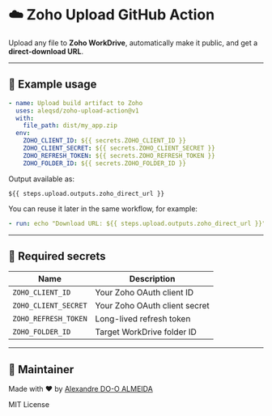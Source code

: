 # ☁️ Zoho Upload GitHub Action

Upload any file to **Zoho WorkDrive**, automatically make it public, and get a **direct-download URL**.

---

## 🧩 Example usage
```yaml
- name: Upload build artifact to Zoho
  uses: aleqsd/zoho-upload-action@v1
  with:
    file_path: dist/my_app.zip
  env:
    ZOHO_CLIENT_ID: ${{ secrets.ZOHO_CLIENT_ID }}
    ZOHO_CLIENT_SECRET: ${{ secrets.ZOHO_CLIENT_SECRET }}
    ZOHO_REFRESH_TOKEN: ${{ secrets.ZOHO_REFRESH_TOKEN }}
    ZOHO_FOLDER_ID: ${{ secrets.ZOHO_FOLDER_ID }}
```

Output available as:
```
${{ steps.upload.outputs.zoho_direct_url }}
```

You can reuse it later in the same workflow, for example:
```yaml
- run: echo "Download URL: ${{ steps.upload.outputs.zoho_direct_url }}"
```

---

## 🔑 Required secrets

| Name | Description |
|------|--------------|
| `ZOHO_CLIENT_ID` | Your Zoho OAuth client ID |
| `ZOHO_CLIENT_SECRET` | Your Zoho OAuth client secret |
| `ZOHO_REFRESH_TOKEN` | Long-lived refresh token |
| `ZOHO_FOLDER_ID` | Target WorkDrive folder ID |

---

## 🧰 Maintainer
Made with ❤️ by [Alexandre DO-O ALMEIDA](https://github.com/aleqsd)

MIT License
